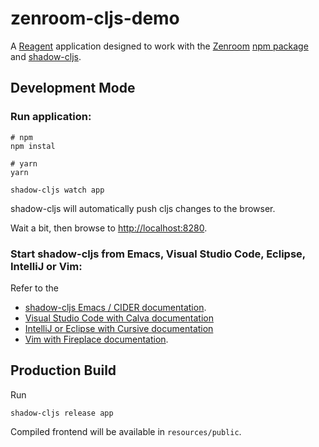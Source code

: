 # zenroom-cljs-demo

A [Reagent](reagent-project.github.io/) application designed to work with the [Zenroom](https://zenroom.org/) [npm package](https://www.npmjs.com/package/zenroom) and [shadow-cljs](https://shadow-cljs.org/).

## Development Mode

### Run application:

```shell
# npm
npm instal

# yarn
yarn

shadow-cljs watch app
```

shadow-cljs will automatically push cljs changes to the browser.

Wait a bit, then browse to [http://localhost:8280](http://localhost:8280).

### Start shadow-cljs from Emacs, Visual Studio Code, Eclipse, IntelliJ or Vim:

Refer to the

- [shadow-cljs Emacs / CIDER documentation](https://shadow-cljs.github.io/docs/UsersGuide.html#cider).
- [Visual Studio Code with Calva documentation](https://github.com/BetterThanTomorrow/calva/blob/master/docs/readthedocs/source/jack-in-guide.md)
- [IntelliJ or Eclipse with Cursive documentation](https://cursive-ide.com/) 
- [Vim with Fireplace documentation](https://github.com/tpope/vim-fireplace).

## Production Build

Run

```shell
shadow-cljs release app
```

Compiled frontend will be available in `resources/public`.
